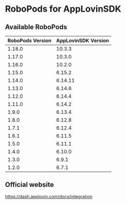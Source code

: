 # RoboPods for AppLovinSDK

## Available RoboPods

| RoboPods Version  | AppLovinSDK Version  |
|-------------------|-------------------|
| 1.18.0            | 10.3.3            |
| 1.17.0            | 10.3.0            |
| 1.16.0            | 10.2.0            |
| 1.15.0            | 6.15.2            |
| 1.14.0            | 6.14.11           |
| 1.13.0            | 6.14.6            |
| 1.12.0            | 6.14.4            |
| 1.11.0            | 6.14.2            |
| 1.9.0             | 6.13.4            |
| 1.8.0             | 6.12.8            |
| 1.7.1             | 6.12.4            |
| 1.6.1             | 6.11.5            |
| 1.5.0             | 6.11.1            |
| 1.4.0             | 6.10.0            |
| 1.3.0             | 6.9.1             |
| 1.2.0             | 6.7.1             |

## Official website
https://dash.applovin.com/docs/integration
